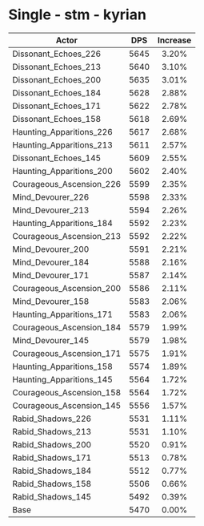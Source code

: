 # Single - stm - kyrian
| Actor | DPS | Increase |
|---|:---:|:---:|
|Dissonant_Echoes_226|5645|3.20%|
|Dissonant_Echoes_213|5640|3.10%|
|Dissonant_Echoes_200|5635|3.01%|
|Dissonant_Echoes_184|5628|2.88%|
|Dissonant_Echoes_171|5622|2.78%|
|Dissonant_Echoes_158|5618|2.69%|
|Haunting_Apparitions_226|5617|2.68%|
|Haunting_Apparitions_213|5611|2.57%|
|Dissonant_Echoes_145|5609|2.55%|
|Haunting_Apparitions_200|5602|2.40%|
|Courageous_Ascension_226|5599|2.35%|
|Mind_Devourer_226|5598|2.33%|
|Mind_Devourer_213|5594|2.26%|
|Haunting_Apparitions_184|5592|2.23%|
|Courageous_Ascension_213|5592|2.22%|
|Mind_Devourer_200|5591|2.21%|
|Mind_Devourer_184|5588|2.16%|
|Mind_Devourer_171|5587|2.14%|
|Courageous_Ascension_200|5586|2.11%|
|Mind_Devourer_158|5583|2.06%|
|Haunting_Apparitions_171|5583|2.06%|
|Courageous_Ascension_184|5579|1.99%|
|Mind_Devourer_145|5579|1.98%|
|Courageous_Ascension_171|5575|1.91%|
|Haunting_Apparitions_158|5574|1.89%|
|Haunting_Apparitions_145|5564|1.72%|
|Courageous_Ascension_158|5564|1.72%|
|Courageous_Ascension_145|5556|1.57%|
|Rabid_Shadows_226|5531|1.11%|
|Rabid_Shadows_213|5531|1.10%|
|Rabid_Shadows_200|5520|0.91%|
|Rabid_Shadows_171|5513|0.78%|
|Rabid_Shadows_184|5512|0.77%|
|Rabid_Shadows_158|5506|0.66%|
|Rabid_Shadows_145|5492|0.39%|
|Base|5470|0.00%|
